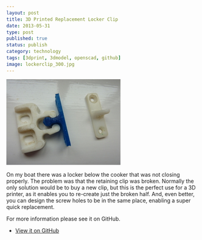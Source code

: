 ```yaml
--- 
layout: post 
title: 3D Printed Replacement Locker Clip
date: 2013-05-31
type: post 
published: true 
status: publish
category: technology
tags: [3dprint, 3dmodel, openscad, github]
image: lockerclip_300.jpg
---
```


<a href="/assets/lockerclip.jpg"><img src="/assets/lockerclip_300.jpg" class="image-right" alt="Locker Clip"></a>

On my boat there was a locker below the cooker that was not closing
properly. The problem was that the retaining clip was broken. Normally
the only solution would be to buy a new clip, but this is the perfect
use for a 3D printer, as it enables you to re-create just the broken
half. And, even better, you can design the screw holes to be in the same
place, enabling a super quick replacement.

<!--more-->

For more information please see it on GitHub.

   * [View it on GitHub](https://github.com/chrisjrob/lockerclip)

